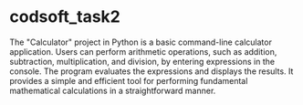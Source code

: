 # codsoft_task2
The "Calculator" project in Python is a basic command-line calculator application. Users can perform arithmetic operations, such as addition, subtraction, multiplication, and division, by entering expressions in the console. The program evaluates the expressions and displays the results. It provides a simple and efficient tool for performing fundamental mathematical calculations in a straightforward manner.
